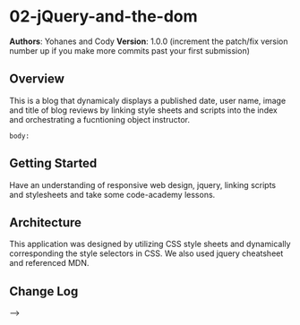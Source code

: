 # 02-jQuery-and-the-dom

**Authors**: Yohanes and Cody
**Version**: 1.0.0 (increment the patch/fix version number up if you make more commits past your first submission)

## Overview
<!-- Provide a high level overview of what this application is and why you are building it, beyond the fact that it's an assignment for a Code Fellows 301 class. (i.e. What's your problem domain?) -->
This is a blog that dynamicaly displays a published date, user name, image and title of blog reviews by linking style sheets and scripts into the index and orchestrating a fucntioning object instructor.

    body: 
## Getting Started
<!-- What are the steps that a user must take in order to build this app on their own machine and get it running? -->
Have an understanding of responsive web design, jquery, linking scripts and stylesheets and take some code-academy lessons.

## Architecture
<!-- Provide a detailed description of the application design. What technologies (languages, libraries, etc) you're using, and any other relevant design information. -->
This application was designed by utilizing CSS style sheets and dynamically corresponding the style selectors in CSS. We also used jquery cheatsheet and referenced MDN.

## Change Log
<!-- Use this are to document the iterative changes made to your application as each feature is successfully implemented. Use time stamps. Here's an examples:

01-01-2001 4:59pm - Application now has a fully-functional express server, with GET and POST routes for the book resource.

## Credits and Collaborations
<!-- Give credit (and a link) to other people or resources that helped you build this application. -->
-->